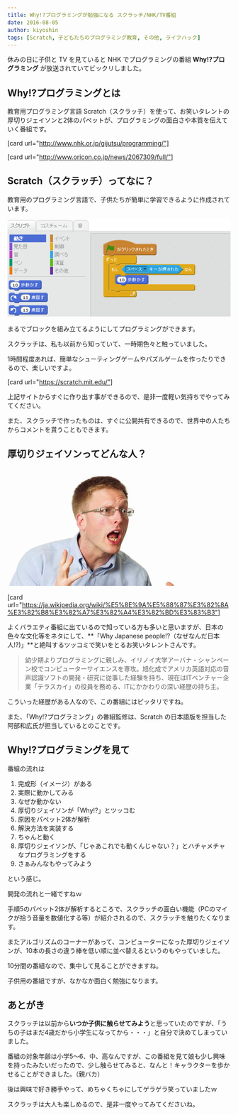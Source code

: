 ```yaml
---
title: Why!?プログラミングが勉強になる スクラッチ/NHK/TV番組
date: 2016-08-05
author: kiyoshin
tags: [Scratch, 子どもたちのプログラミング教育, その他, ライフハック]
---
```


休みの日に子供と TV を見ていると NHK でプログラミングの番組 **Why!?プログラミング** が放送されていてビックリしました。

## Why!?プログラミングとは
教育用プログラミング言語 Scratch（スクラッチ）を使って、お笑いタレントの厚切りジェイソンと2体のパペットが、プログラミングの面白さや本質を伝えていく番組です。

[card url="http://www.nhk.or.jp/gijutsu/programming/"]

[card url="http://www.oricon.co.jp/news/2067309/full/"]

## Scratch（スクラッチ）ってなに？
教育用のプログラミング言語で、子供たちが簡単に学習できるように作成されています。

![scratch01](images/whyprogramming-nhk-1.png)

まるでブロックを組み立てるようにしてプログラミングができます。

スクラッチは、私も以前から知っていて、一時期色々と触っていました。

1時間程度あれば、簡単なシューティングゲームやパズルゲームを作ったりできるので、楽しいですよ。

[card url="https://scratch.mit.edu/"]

上記サイトからすぐに作り出す事ができるので、是非一度軽い気持ちでやってみてください。

また、スクラッチで作ったものは、すぐに公開共有できるので、世界中の人たちからコメントを貰うこともできます。

## 厚切りジェイソンってどんな人？

![atugirijason](images/whyprogramming-nhk-2.jpg)

[card url="https://ja.wikipedia.org/wiki/%E5%8E%9A%E5%88%87%E3%82%8A%E3%82%B8%E3%82%A7%E3%82%A4%E3%82%BD%E3%83%B3"]

よくバラエティ番組に出ているので知っている方も多いと思いますが、日本の色々な文化等をネタにして、**「Why Japanese people!?（なぜなんだ日本人!?)」**と絶叫するツッコミで笑いをとるお笑いタレントさんです。

> 幼少期よりプログラミングに親しみ、イリノイ大学アーバナ・シャンペーン校でコンピューターサイエンスを専攻。旭化成でアメリカ英語対応の音声認識ソフトの開発・研究に従事した経験を持ち、現在はITベンチャー企業「テラスカイ」の役員を務める、ITにかかわりの深い経歴の持ち主。

こういった経歴がある人なので、この番組にはピッタリですね。

また、「Why!?プログラミング」の番組監修は、Scratch の日本語版を担当した阿部和広氏が担当しているとのことです。

## Why!?プログラミングを見て
番組の流れは

1. 完成形（イメージ）がある
2. 実際に動かしてみる
3. なぜか動かない
4. 厚切りジェイソンが「Why!?」とツッコむ
5. 原因をパペット2体が解析
6. 解決方法を実装する
7. ちゃんと動く
8. 厚切りジェイソンが、「じゃあこれでも動くんじゃない？」とハチャメチャなプログラミングをする
9. さぁみんなもやってみよう

という感じ。

開発の流れと一緒ですねｗ

手順5のパペット2体が解析するところで、スクラッチの面白い機能（PCのマイクが拾う音量を数値化する等）が紹介されるので、スクラッチを触りたくなります。

またアルゴリズムのコーナーがあって、コンピューターになった厚切りジェイソンが、10本の長さの違う棒を低い順に並べ替えるというのもやっていました。

10分間の番組なので、集中して見ることができますね。

子供用の番組ですが、なかなか面白く勉強になります。

## あとがき
スクラッチは以前から**いつか子供に触らせてみよう**と思っていたのですが、「うちの子はまだ4歳だから小学生になってから・・・」と自分で決めてしまっていました。

番組の対象年齢は小学5～6、中、高なんですが、この番組を見て娘も少し興味を持ったみたいだったので、少し触らせてみると、なんと！キャラクターを歩かせることができました。（親バカ）

後は興味で好き勝手やって、めちゃくちゃにしてゲラゲラ笑っていましたｗ

スクラッチは大人も楽しめるので、是非一度やってみてくださいね。